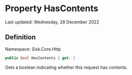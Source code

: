 # Property HasContents
Last updated: Wednesday, 28 December 2022

## Definition
Namespace: Sisk.Core.Http

```csharp
public bool HasContents { get; }
```

Gets a boolean indicating whether this request has contents.

